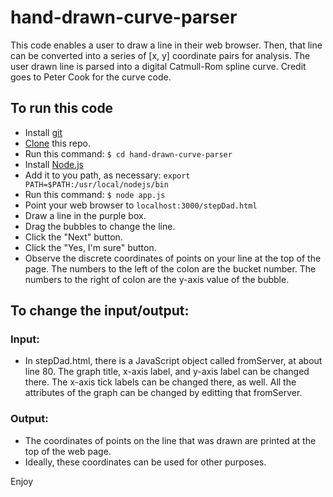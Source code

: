 # hand-drawn-curve-parser
This code enables a user to draw a line in their web browser.  Then, that line can be converted into a series of [x, y] coordinate pairs for analysis.  The user drawn line is parsed into a digital Catmull-Rom spline curve. Credit goes to Peter Cook for the curve code.  

## To run this code

* Install [git](https://github.com/git-guides/install-git)
* [Clone](https://github.com/git-guides/git-clone) this repo.
* Run this command: `$ cd hand-drawn-curve-parser`
* Install [Node.js](https://nodejs.org/en/download/)
* Add it to you path, as necessary: `export PATH=$PATH:/usr/local/nodejs/bin`
* Run this command: `$ node app.js`
* Point your web browser to `localhost:3000/stepDad.html`
* Draw a line in the purple box.
* Drag the bubbles to change the line.
* Click the "Next" button.
* Click the "Yes, I'm sure" button.
* Observe the discrete coordinates of points on your line at the top of the page. The numbers to the left of the colon are the bucket number.  The numbers to the right of colon are the y-axis value of the bubble.

## To change the input/output:

### Input:

* In stepDad.html, there is a JavaScript object called fromServer, at about line 80. The graph title, x-axis label, and y-axis label can be changed there. The x-axis tick labels can be changed there, as well. All the attributes of the graph can be changed by editting that fromServer. 


### Output:

* The coordinates of points on the line that was drawn are printed at the top of the web page.
* Ideally, these coordinates can be used for other purposes.

Enjoy



